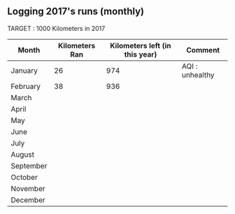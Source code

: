 ## Logging 2017's runs (monthly)

TARGET :  1000 Kilometers in 2017

| Month              | Kilometers Ran    | Kilometers left (in this year)       | Comment                                      |
| ---                | ---               | ---                                  | ---                                          |
| January            | 26                | 974                                  | AQI : unhealthy                              |
| February           | 38                | 936                                  |                                               |
| March              |                   |                                      |                                              |
| April              |                   |                                      |                                              |
| May                |                   |                                      |                                              |
| June               |                   |                                      |                                              |
| July               |                   |                                      |                                              |
| August             |                   |                                      |                                              |
| September          |                   |                                      |                                              |
| October            |                   |                                      |                                              |
| November           |                   |                                      |                                              |
| December           |                   |                                      |   